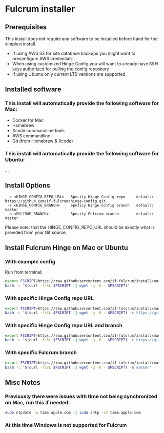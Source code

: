 # Fulcrum installer

## Prerequisites
This install does not require any software to be installed before hand for the simplest install.
* If using AWS S3 for site database backups you might want to preconfigure AWS credentials
* When using customized Hinge Config you will want to already have SSH keys authorized for pulling the config repository
* If using Ubuntu only current LTS versions are supported

## Installed software
### This install will automatically provide the following software for Mac:
* Docker for Mac
* Homebrew
* Xcode commandline tools
* AWS commandline
* Git (from Homebrew & Xcode)

### This install will automatically provide the following software for Ubuntu:
...

## Install Options
```
 -c <HINGE_CONFIG_REPO_URL>   Specify Hinge Config repo     default: https://github.com/if-fulcrum/hinge-config.git
 -r <HINGE_CONFIG_BRANCH>     Speficy Hinge Config branch   default: master
 -b <FULCRUM_BRANCH>          Specify Fulcrum branch        default: master
```
Please note: that the HINGE_CONFIG_REPO_URL should be exactly what is provided from your Git source.

## Install Fulcrum Hinge on Mac or Ubuntu
### With example config
Run from terminal:
```bash
export FSCRIPT=https://raw.githubusercontent.com/if-fulcrum/install/master/unix.sh &&
bash -c "$(curl -fsSL $FSCRIPT || wget -q -O - $FSCRIPT)"
```

### With specific Hinge Config repo URL
```bash
export FSCRIPT=https://raw.githubusercontent.com/if-fulcrum/install/master/unix.sh &&
bash -c "$(curl -fsSL $FSCRIPT || wget -q -O - $FSCRIPT) -c https://github.com/if-fulcrum/hinge-config.git"
```

### With specific Hinge Config repo URL and branch
```bash
export FSCRIPT=https://raw.githubusercontent.com/if-fulcrum/install/master/unix.sh &&
bash -c "$(curl -fsSL $FSCRIPT || wget -q -O - $FSCRIPT) -c https://github.com/if-fulcrum/hinge-config.git -r master"
```

### With specific Fulcrum branch
```bash
export FSCRIPT=https://raw.githubusercontent.com/if-fulcrum/install/master/unix.sh &&
bash -c "$(curl -fsSL $FSCRIPT || wget -q -O - $FSCRIPT) -b master"
```

## Misc Notes
### Previously there were issues with time not being synchronized on Mac, run this if needed:
```bash
sudo ntpdate -u time.apple.com || sudo sntp -sS time.apple.com
```

### At this time Windows is not supported for Fulcrum
